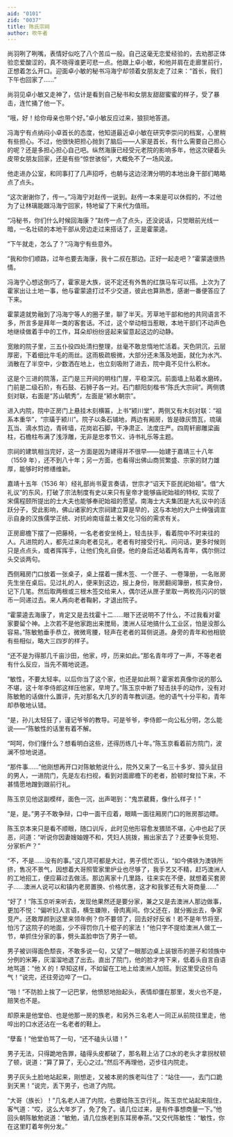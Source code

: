 ```yaml
---
aid: "0101"
zid: "0037"
title: 陈氏宗祠
author: 吹牛者
---
```


尚羽咧了咧嘴，表情好似吃了八个苦瓜一般。自己这毫无恋爱经验的，去劝那正体验恋爱酸涩的，真不晓得谁更可悲一点。他跟上卓小敏，和他并肩在走廊里前行，正想着怎么开口。迎面卓小敏的秘书冯海宁却领着女朋友走了过来：“首长，我们下午也回家了……”



尚羽见卓小敏又走神了，估计是看到自己秘书和女朋友甜甜蜜蜜的样子，受了暴击，连忙捅了他一下。



“哦，好！给你母亲也带个好。”卓小敏反应过来，狼狈地答道。



冯海宁有点纳闷小卓首长的态度，他知道最近卓小敏在研究李崇问的档案，心里稍有些担心。不过，他很快把担心抛到了脑后——人家是首长，有什么需要自己担心的呢？还是多担心担心自己吧。纵然海康已经受元老院的影响多年，他这次硬着头皮带女朋友回家，还是有些“惊世骇俗”，大概免不了一场风波。



他走进办公室，和同事打了几声招呼，也朝与这边泾渭分明的本地出身干部们略略点了点头。



“这次谢谢你了，传一。”冯海宁对赵传一说到。赵传一本来是可以休假的，不过他为了让林璃能跟冯海宁回家，特地留了下来代为值班。



“冯秘书，你们什么时候回海康？”赵传一点了点头，还没说话，只觉眼前光线一暗，一名壮硕的本地干部从旁边走过来搭话了，正是霍蒙逵。



“下午就走，怎么了？”冯海宁有些意外。



“我和你们顺路，过年也要去海康，我十二叔在那边。正好一起走吧？”霍蒙逵很热情。



冯海宁心想这倒巧了，霍家是大族，说不定还有外售的红旗马车可以搭。上次为了霍家出让土地一事，他与霍蒙逵打过不少交道，彼此也算熟悉，感谢一番便答应了下来。



霍蒙逵就势融到了冯海宁等人的圈子里，聊了半天。芳草地干部和他的共同语言不多，所言多是拜年一类的客套话。不过，这个举动相当惹眼，本地干部们不动声色地继续做着手中的工作，耳朵却纷纷竖起来留意起这边的动静。

宽敞的院子里，三五仆役四处清扫整理，丝毫不敢怠惰地忙活着。天色阴沉，云层厚密，下着细比牛毛的雨丝。这雨极疏极微，大部分还未落及地面，就化为水汽、消散在了半空中，少数洒在地上，也立刻吸附了进去，院中竟不见什么积水。



这是个三进的院落，正门是三开间的明柱门屋，平稳深沉。前面墙上贴着水磨砖。门前是二级石阶，有石鼓、石狮子各一对。石门额阳刻楷书“陈氏大宗祠”。两侧镌刻对联，右面是“苏山毓秀”，左面是“颍水朝宗”。



进入内院，院中正房门上悬挂木刻横匾，上书“颍川堂”，两侧又有木刻对联：“祖系本重华”，“宗璜于颍川”。院子以条石铺地，两边有厢房，皆是碌灰筒瓦，琉璃瓦当、滴水剪边，青砖墙，花岗岩石脚，干净肃正、法度庄严。四周轩廊雕梁画柱，石檐柱布满了浅浮雕，无非是忠孝节义、诗书礼乐等主题。



宗祠的建筑相当完好，这一方面是因为建得并不很早——始建于嘉靖三十八年（1559 年），还不到八十年；另一方面，也看得出佛山商贸繁盛、宗家的财力雄厚，能够时时修缮维新。



嘉靖十五年（1536 年）经礼部尚书夏言奏请，世宗才“诏天下臣民祀始祖”。借“大礼议”的东风，打破了宗法制度有史以来只有皇帝才能够庙祀始祖的特权, 实现了宋儒程颐所提出的士大夫也能够奉祀始祖的愿望。南海士大夫集团是大礼议中的活跃分子，受此影响，佛山诸家的大宗祠建立算是早的，这与本地的大户士绅强调宣示自身的汉族儒学正统、对抗岭南瑶苗土著文化习俗的需求有关。



正房廊檐下摆了一把藤椅，一名老者安坐椅上，轻击扶手，看着院中不时来往的人。凡进院的人，都先过来向老者见礼，老者有时接受行礼、问问话，更多时候则只是点点头，或者挥挥手，让他们免礼自便。他的身后还站着两名青年，偶尔侧过头交谈两句。



西侧厢房门口放着一张桌子，桌上摆着一摞木签、一个匣子、一卷簿册，一名账房先生坐在桌后。见过礼的人，便来到这边，报上身份，账房翻阅簿册，核实身份，记下几笔。然后取两根或三根木签交给来人，偶尔还从匣子里取一两枚亮闪闪的银币一同递过去。来人再向老者鞠躬，才退出院子。



“霍蒙逵去海康了，肯定又是去找霍十二……眼下还说明不了什么，不过我看对霍家要留个神。上次若不是他家跑出来搅局，澳洲人征地搞什么工业区，怕是没那么容易。”陈敏勉垂手恭立，微微弯腰，轻声在老者的耳侧说道。身旁的青年和他相貌有些相似，略大三四岁的样子。



“还不是为得那几千亩沙田，他家，哼，历来如此。”那名青年哼了一声，不等老者有什么反应，当先不屑地说道。



“敏性，不要太轻率。以后你当了这个家，也还是如此啊？霍家若真像你说的那么不堪，这十年李侍郎这样压他家，早垮了。”陈玉京中断了轻击扶手的动作，没有对陈敏勉的话做什么置评，先对那名大几岁的青年教训道。他的语气十分平和，青年却恭敬地认错。



“是，孙儿太轻狂了，谨记爷爷的教导。可是爷爷，李侍郎一向公私分明，怎么能说——”陈敏性的话里有着不解。



“呵呵，你们懂什么？想看明白这些，还得历练几十年。”陈玉京看着前方院门，波澜不惊地说道。



“那件事……”他刚想再开口对陈敏勉说什么，院外又来了一名三十多岁、獐头鼠目的男人，一进院门，先是左右扫视，看到对面廊檐下的老者，脸顿时耷拉下来，不甚情愿地蹭到跟前行礼。



陈玉京见他这副模样，面色一沉，出声喝到：“鬼祟葳蕤，像什么样子！”



“是，是。”男子不敢争辩，口中一面干应着，眼睛一面往厢房门口的账房那边瞟。



陈玉京本来只是看不顺眼，随口训斥，此时见他形容愈发猥琐不堪，心中也起了厌恶，问道：“听说你因妻嫂妯娌不和，凭妇人挑拨，搬出家去了？还要争长竞短、分家析产？”



“不，不是……没有的事。”这几项可都是大过，男子慌忙否认，“如今佛铁为澳铁所挤，售况不景气，因想着大哥照管家里炉业也尽够了，我手艺又不精，赶巧澳洲人的工地招工，便应募过去做活。那边离家十几里路，往来实在不便，就想着买套房子……澳洲人说可以和镇内老房置换、价格优惠，这才和我爹还有大哥商量……”



“好了！”陈玉京听来听去，发现他果然还是要分家，兼之又是去澳洲人那边做事，更加不悦：“偏听妇人言语，横生嫌隙，骨肉离间。你父还在，就分搬出去，争家竞产。还敢厚颜到这里来领年例？你不要领了，回去好好反省！若不是年节将至，怕污了这院子的地面，少不得罚你几十棍子的家法！”他只字不提给澳洲人做工一节，单抓住分家的事，劈头盖脸申饬了男子一顿。



男子被训得面色颓丧，不敢多说一句，又望了一眼那边桌上装银币的匣子和领族中分例的米筹，灰溜溜地退了出去。直出了院门，他的脸才垮下来，低着头自言自语地骂道：“他 X 的！早知这样，不如留在工地上给澳洲人加班。到这里受这份鸟气！”说完，还往旁边啐了一口。



“啪！”不防脸上挨了一记巴掌，他愤怒地抬起头，表情却僵在那里，发火也不是，赔笑也不是。



却原来是他堂伯、也是他那一房的族老，和另外三名老人一同正从前院往里走，他啐出的口水还沾在一名老者的鞋上。



“孽畜！”他堂伯骂了一句，“还不磕头认错！”



男子无法，只得跪地告罪，磕得头皮都破了，那名鞋上沾了口水的老头才拿拐杖顿了顿，说道：“算了算了，无心之过。”然后不再理他，迈步往内院走。



男子灰头土脸地站起来，刚想走，又被本房的族老叫住了：“站住——，去门口跪到天黑！”说完，丢下男子，也进了内院。



“大哥（族长）！”几名老人进了内院，也要给陈玉京行礼。陈玉京忙站起来阻住，客气道：“哎，这么大年岁了，免了免了。请几位过来，是有件事想商量一下。”他回头朝陈敏勉说道：“敏勉，请几位族老到东耳房奉茶。”又交代陈敏性：“敏性，你在这里盯着年例分发。”
